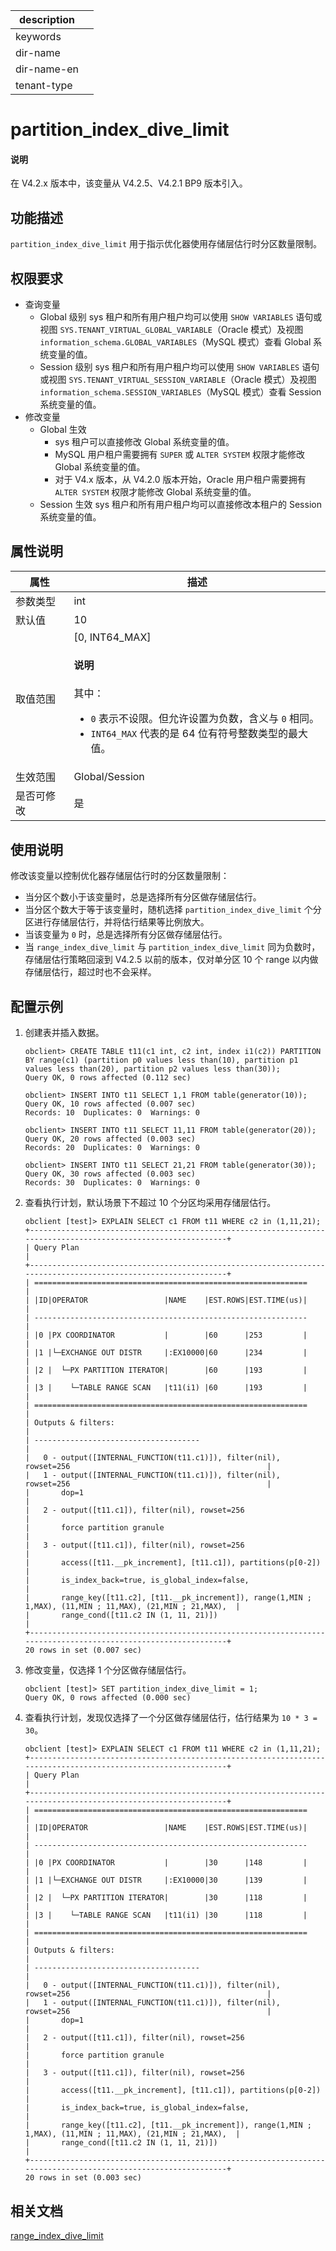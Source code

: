 |description||
|---|---|
|keywords||
|dir-name||
|dir-name-en||
|tenant-type||

# partition_index_dive_limit 

<main id="notice" type='explain'>
    <h4>说明</h4>
    <p>在 V4.2.x 版本中，该变量从 V4.2.5、V4.2.1 BP9 版本引入。</p>
  </main>

## 功能描述

`partition_index_dive_limit` 用于指示优化器使用存储层估行时分区数量限制。

## 权限要求

* 查询变量
  * Global 级别
sys 租户和所有用户租户均可以使用 `SHOW VARIABLES` 语句或视图 `SYS.TENANT_VIRTUAL_GLOBAL_VARIABLE`（Oracle 模式）及视图 `information_schema.GLOBAL_VARIABLES`（MySQL 模式）查看 Global 系统变量的值。
  * Session 级别
sys 租户和所有用户租户均可以使用 `SHOW VARIABLES` 语句或视图 `SYS.TENANT_VIRTUAL_SESSION_VARIABLE`（Oracle 模式）及视图 `information_schema.SESSION_VARIABLES`（MySQL 模式）查看 Session 系统变量的值。
* 修改变量
  * Global 生效
    * sys 租户可以直接修改 Global 系统变量的值。
    * MySQL 用户租户需要拥有 `SUPER` 或 `ALTER SYSTEM` 权限才能修改 Global 系统变量的值。
    * 对于 V4.x 版本，从 V4.2.0 版本开始，Oracle 用户租户需要拥有 `ALTER SYSTEM` 权限才能修改 Global 系统变量的值。
  * Session 生效
sys 租户和所有用户租户均可以直接修改本租户的 Session 系统变量的值。

## 属性说明

| **属性** |                           **描述**                            |
|--------|-----------------------------------------------------------------------------------------------------------------------------------------------------------------------------------------------------------------------------------|
| 参数类型   | int                                                     |
| 默认值    |    10                                                   |
| 取值范围   |   [0, INT64_MAX] <main id="notice" type='explain'><h4>说明</h4><p>其中：<ul><li> `0` 表示不设限。但允许设置为负数，含义与 `0` 相同。</li><li> `INT64_MAX` 代表的是 64 位有符号整数类型的最大值。</p></ul></main>|
| 生效范围   | Global/Session |
| 是否可修改  | 是 |

## 使用说明

修改该变量以控制优化器存储层估行时的分区数量限制：

* 当分区个数小于该变量时，总是选择所有分区做存储层估行。
* 当分区个数大于等于该变量时，随机选择 `partition_index_dive_limit` 个分区进行存储层估行，并将估行结果等比例放大。
* 当该变量为 `0` 时，总是选择所有分区做存储层估行。
* 当 `range_index_dive_limit` 与 `partition_index_dive_limit` 同为负数时，存储层估行策略回滚到 V4.2.5 以前的版本，仅对单分区 10 个 range 以内做存储层估行，超过时也不会采样。

## 配置示例

1. 创建表并插入数据。

    ```shell
    obclient> CREATE TABLE t11(c1 int, c2 int, index i1(c2)) PARTITION BY range(c1) (partition p0 values less than(10), partition p1 values less than(20), partition p2 values less than(30));
    Query OK, 0 rows affected (0.112 sec)

    obclient> INSERT INTO t11 SELECT 1,1 FROM table(generator(10));
    Query OK, 10 rows affected (0.007 sec)
    Records: 10  Duplicates: 0  Warnings: 0

    obclient> INSERT INTO t11 SELECT 11,11 FROM table(generator(20));
    Query OK, 20 rows affected (0.003 sec)
    Records: 20  Duplicates: 0  Warnings: 0

    obclient> INSERT INTO t11 SELECT 21,21 FROM table(generator(30));
    Query OK, 30 rows affected (0.003 sec)
    Records: 30  Duplicates: 0  Warnings: 0
    ```

2. 查看执行计划，默认场景下不超过 10 个分区均采用存储层估行。

    ```shell
    obclient [test]> EXPLAIN SELECT c1 FROM t11 WHERE c2 in (1,11,21);
    +---------------------------------------------------------------------------------------------------------------+
    | Query Plan                                                                                                    |
    +---------------------------------------------------------------------------------------------------------------+
    | =============================================================                                                 |
    | |ID|OPERATOR                 |NAME    |EST.ROWS|EST.TIME(us)|                                                 |
    | -------------------------------------------------------------                                                 |
    | |0 |PX COORDINATOR           |        |60      |253         |                                                 |
    | |1 |└─EXCHANGE OUT DISTR     |:EX10000|60      |234         |                                                 |
    | |2 |  └─PX PARTITION ITERATOR|        |60      |193         |                                                 |
    | |3 |    └─TABLE RANGE SCAN   |t11(i1) |60      |193         |                                                 |
    | =============================================================                                                 |
    | Outputs & filters:                                                                                            |
    | -------------------------------------                                                                         |
    |   0 - output([INTERNAL_FUNCTION(t11.c1)]), filter(nil), rowset=256                                            |
    |   1 - output([INTERNAL_FUNCTION(t11.c1)]), filter(nil), rowset=256                                            |
    |       dop=1                                                                                                   |
    |   2 - output([t11.c1]), filter(nil), rowset=256                                                               |
    |       force partition granule                                                                                 |
    |   3 - output([t11.c1]), filter(nil), rowset=256                                                               |
    |       access([t11.__pk_increment], [t11.c1]), partitions(p[0-2])                                              |
    |       is_index_back=true, is_global_index=false,                                                              |
    |       range_key([t11.c2], [t11.__pk_increment]), range(1,MIN ; 1,MAX), (11,MIN ; 11,MAX), (21,MIN ; 21,MAX),  |
    |       range_cond([t11.c2 IN (1, 11, 21)])                                                                     |
    +---------------------------------------------------------------------------------------------------------------+
    20 rows in set (0.007 sec)
    ```

3. 修改变量，仅选择 1 个分区做存储层估行。

    ```shell
    obclient [test]> SET partition_index_dive_limit = 1;
    Query OK, 0 rows affected (0.000 sec)
    ```

4. 查看执行计划，发现仅选择了一个分区做存储层估行，估行结果为 `10 * 3 = 30`。

    ```shell
    obclient [test]> EXPLAIN SELECT c1 FROM t11 WHERE c2 in (1,11,21);
    +---------------------------------------------------------------------------------------------------------------+
    | Query Plan                                                                                                    |
    +---------------------------------------------------------------------------------------------------------------+
    | =============================================================                                                 |
    | |ID|OPERATOR                 |NAME    |EST.ROWS|EST.TIME(us)|                                                 |
    | -------------------------------------------------------------                                                 |
    | |0 |PX COORDINATOR           |        |30      |148         |                                                 |
    | |1 |└─EXCHANGE OUT DISTR     |:EX10000|30      |139         |                                                 |
    | |2 |  └─PX PARTITION ITERATOR|        |30      |118         |                                                 |
    | |3 |    └─TABLE RANGE SCAN   |t11(i1) |30      |118         |                                                 |
    | =============================================================                                                 |
    | Outputs & filters:                                                                                            |
    | -------------------------------------                                                                         |
    |   0 - output([INTERNAL_FUNCTION(t11.c1)]), filter(nil), rowset=256                                            |
    |   1 - output([INTERNAL_FUNCTION(t11.c1)]), filter(nil), rowset=256                                            |
    |       dop=1                                                                                                   |
    |   2 - output([t11.c1]), filter(nil), rowset=256                                                               |
    |       force partition granule                                                                                 |
    |   3 - output([t11.c1]), filter(nil), rowset=256                                                               |
    |       access([t11.__pk_increment], [t11.c1]), partitions(p[0-2])                                              |
    |       is_index_back=true, is_global_index=false,                                                              |
    |       range_key([t11.c2], [t11.__pk_increment]), range(1,MIN ; 1,MAX), (11,MIN ; 11,MAX), (21,MIN ; 21,MAX),  |
    |       range_cond([t11.c2 IN (1, 11, 21)])                                                                     |
    +---------------------------------------------------------------------------------------------------------------+
    20 rows in set (0.003 sec)
    ```

## 相关文档

[range_index_dive_limit](11110.range_index_dev_limit.md)
